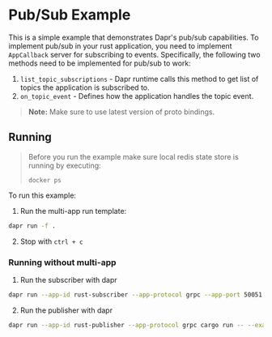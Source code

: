 # Pub/Sub Example

This is a simple example that demonstrates Dapr's pub/sub capabilities. To implement pub/sub in your rust application, you need to implement `AppCallback` server for subscribing to events. Specifically, the following two methods need to be implemented for pub/sub to work:

1. `list_topic_subscriptions` - Dapr runtime calls this method to get list of topics the application is subscribed to.
2. `on_topic_event` - Defines how the application handles the topic event.

> **Note:** Make sure to use latest version of proto bindings.

## Running

> Before you run the example make sure local redis state store is running by executing:
> ```
> docker ps
> ```

To run this example:

1. Run the multi-app run template:

<!-- STEP
name: Run Subscriber
output_match_mode: substring
match_order: none
expected_stdout_lines:
  - '== APP - rust-subscriber == Topic A - Order {'
  - '== APP - rust-subscriber ==     order_number: 0,'
  - '== APP - rust-subscriber ==     order_details: "Count is 0",'
  - '== APP - rust-subscriber == }'
  - '== APP - rust-subscriber == Topic A - Order {'
  - '== APP - rust-subscriber ==     order_number: 9,'
  - '== APP - rust-subscriber ==     order_details: "Count is 9",'
  - '== APP - rust-subscriber == }'
  - '== APP - rust-subscriber == Topic B - Refund {'
  - '== APP - rust-subscriber ==     order_number: 0,'
  - '== APP - rust-subscriber ==     refund_amount: 1200,'
  - '== APP - rust-subscriber == }'
  - '== APP - rust-subscriber == Topic B - Refund {'
  - '== APP - rust-subscriber ==     order_number: 9,'
  - '== APP - rust-subscriber ==     refund_amount: 1200,'
  - '== APP - rust-subscriber == }'
  - '== APP - rust-publisher == messages published'
background: true
sleep: 30
timeout_seconds: 90
-->


```bash
dapr run -f .
```

<!-- END_STEP -->

2. Stop with `ctrl + c`

### Running without multi-app

1. Run the subscriber with dapr
```bash
dapr run --app-id rust-subscriber --app-protocol grpc --app-port 50051 cargo run -- --example subscriber
```

2. Run the publisher with dapr
```bash
dapr run --app-id rust-publisher --app-protocol grpc cargo run -- --example publisher
```
